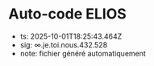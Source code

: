 # Auto-code ELIOS
- ts: 2025-10-01T18:25:43.464Z
- sig: ∞.je.toi.nous.432.528
- note: fichier généré automatiquement
